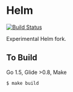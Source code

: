 # Helm
[![Build Status](https://travis-ci.com/deis/helm-dm.svg?token=squRCxmMZdFNSQ9qAtbQ&branch=master)](https://travis-ci.com/deis/helm-dm)

Experimental Helm fork.

## To Build

Go 1.5, Glide >0.8, Make

```
$ make build
```
